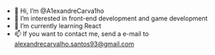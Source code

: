 - 👋 Hi, I’m @A1exandreCarva1ho
- 👀 I’m interested in front-end development and game development
- 🌱 I’m currently learning React
- 📫 If you want to contact me, send a e-mail to alexandrecarvalho.santos93@gmail.com

<!---
A1exandreCarva1ho/A1exandreCarva1ho is a ✨ special ✨ repository because its `README.md` (this file) appears on your GitHub profile.
You can click the Preview link to take a look at your changes.
--->

